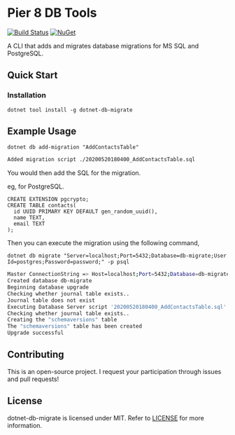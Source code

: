 # Pier 8 DB Tools

[![Build Status](https://github.com/ritasker/dotnet-db-migrate/actions/workflows/ci.yml/badge.svg)](https://github.com/ritasker/dotnet-db-migrate/actions/workflows/ci.yml)
[![NuGet](https://img.shields.io/nuget/v/dotnet-db-migrate.svg)](https://www.nuget.org/packages/dotnet-db-migrate/)

A CLI that adds and migrates database migrations for MS SQL and PostgreSQL.

## Quick Start

### Installation

`dotnet tool install -g dotnet-db-migrate`

## Example Usage

`dotnet db add-migration "AddContactsTable"`

```bash
Added migration script ./20200520180400_AddContactsTable.sql
```

You would then add the SQL for the migration. 

eg, for PostgreSQL.

```postgresql
CREATE EXTENSION pgcrypto;
CREATE TABLE contacts(
  id UUID PRIMARY KEY DEFAULT gen_random_uuid(),
  name TEXT,
  email TEXT
);
```

Then you can execute the migration using the following command,

`dotnet db migrate "Server=localhost;Port=5432;Database=db-migrate;User Id=postgres;Password=password;" -p psql`

```bash
Master ConnectionString => Host=localhost;Port=5432;Database=db-migrate;Username=postgres;Password=********
Created database db-migrate
Beginning database upgrade
Checking whether journal table exists..
Journal table does not exist
Executing Database Server script '20200520180400_AddContactsTable.sql'
Checking whether journal table exists..
Creating the "schemaversions" table
The "schemaversions" table has been created
Upgrade successful
```

## Contributing

This is an open-source project. I request your participation through issues and pull requests!

## License

dotnet-db-migrate is licensed under MIT. Refer to [LICENSE](https://github.com/ritasker/dotnet-db-migrate/blob/master/LICENSE) for more information.

